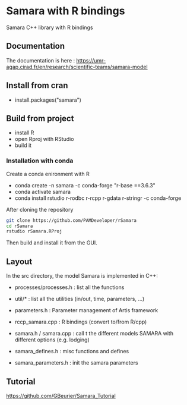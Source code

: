 # Samara with R bindings
Samara C++ library with R bindings

## Documentation

The documentation is here :
https://umr-agap.cirad.fr/en/research/scientific-teams/samara-model

## Install from cran

- install.packages("samara")

## Build from project

- install R 
- open Rproj with RStudio 
- build it 

### Installation with conda

Create a conda enironment with R 
- conda create -n samara -c conda-forge "r-base ==3.6.3"
- conda activate samara
- conda install rstudio r-rodbc r-rcpp r-gdata r-stringr -c conda-forge

After cloning the repository
```bash
git clone https://github.com/PAMDeveloper/rSamara
cd rSamara
rstudio rSamara.RProj
```

Then build and install it from the GUI.

## Layout

In the src directory, the model Samara is implemented in C++:
* processes/processes.h : list all the functions
* util/* : list all the utilities (in/out, time, parameters, ...)

* parameters.h : Parameter management of Artis framework
* rccp_samara.cpp : R bindings (convert to/from R/cpp)
* samara.h / samara.cpp : call t the different models SAMARA with different options (e.g. lodging)
* samara_defines.h : misc functions and defines
* samara_parameters.h : init the samara parameters

## Tutorial
https://github.com/GBeurier/Samara_Tutorial
